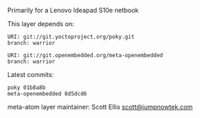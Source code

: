 Primarily for a Lenovo Ideapad S10e netbook

This layer depends on:

    URI: git://git.yoctoproject.org/poky.git
    branch: warrior

    URI: git://git.openembedded.org/meta-openembedded
    branch: warrior

Latest commits:

    poky 01b8a8b
    meta-openembedded 8d5dcd6

meta-atom layer maintainer: Scott Ellis <scott@jumpnowtek.com>
